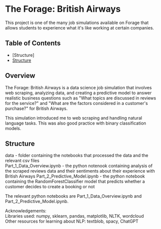 # The Forage: British Airways  
This project is one of the many job simulations available on Forage that allows students to experience what it's like working at certain companies.

## Table of Contents  
- [Structure]
- [Structure](#Structure)


## Overview
The Forage: British Airways is a data science job simulation that involves web scraping, analyzing data, and creating a predictive model to answer realistic business questions such as "What topics are discussed in reviews for the service?" and "What are the factors considered in a customer's purchase?" for British Airways.  

This simulation introduced me to web scraping and handling natural language tasks. This was also good practice with binary classification models.

## Structure
data - folder containing the notebooks that processed the data and the relevant csv files  
Part_1_Data_Overview.ipynb - the python notenook containing analysis of the scraped reviews data and their sentiments about their experience with British Airways
Part_2_Predictive_Model.ipynb - the python notebook containing the RandomForestClassifier model that predicts whether a customer decides to create a booking or not




The relevant python notebooks are Part_1_Data_Overview.ipynb and Part_2_Predictive_Model.ipynb.

Acknowledgements:  
Libraries used: numpy, sklearn, pandas, matplotlib, NLTK, wordcloud  
Other resources for learning about NLP: textblob, spacy, ChatGPT
